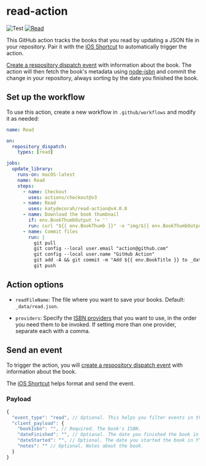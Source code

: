 # read-action

![Test](https://github.com/katydecorah/read-action/workflows/Test/badge.svg?branch=main) [![Read](https://github.com/katydecorah/read-action/actions/workflows/read.yml/badge.svg)](https://github.com/katydecorah/read-action/actions/workflows/read.yml)

This GitHub action tracks the books that you read by updating a JSON file in your repository. Pair it with the [iOS Shortcut](shortcut/README.md) to automatically trigger the action.

[Create a respository dispatch event](https://docs.github.com/en/rest/repos/repos#create-a-repository-dispatch-event) with information about the book. The action will then fetch the book's metadata using [node-isbn](https://www.npmjs.com/package/node-isbn) and commit the change in your repository, always sorting by the date you finished the book.

<!-- START GENERATED DOCUMENTATION -->

## Set up the workflow

To use this action, create a new workflow in `.github/workflows` and modify it as needed:

```yml
name: Read

on:
  repository_dispatch:
    types: [read]

jobs:
  update_library:
    runs-on: macOS-latest
    name: Read
    steps:
      - name: Checkout
        uses: actions/checkout@v3
      - name: Read
        uses: katydecorah/read-action@v4.0.0
      - name: Download the book thumbnail
        if: env.BookThumbOutput != ''
        run: curl "${{ env.BookThumb }}" -o "img/${{ env.BookThumbOutput }}"
      - name: Commit files
        run: |
          git pull
          git config --local user.email "action@github.com"
          git config --local user.name "GitHub Action"
          git add -A && git commit -m "Add ${{ env.BookTitle }} to _data/read.json"
          git push
```

## Action options

- `readFileName`: The file where you want to save your books. Default: `_data/read.json`.

- `providers`: Specify the [ISBN providers](https://github.com/palmerabollo/node-isbn#setting-backend-providers) that you want to use, in the order you need them to be invoked. If setting more than one provider, separate each with a comma.

<!-- END GENERATED DOCUMENTATION -->

## Send an event

To trigger the action, you will [create a respository dispatch event](https://docs.github.com/en/rest/repos/repos#create-a-repository-dispatch-event) with information about the book.

The [iOS Shortcut](shortcut/README.md) helps format and send the event.

### Payload

```js
{
  "event_type": "read", // Optional. This helps you filter events in the workflow, in case you have more than one.
  "client_payload": {
    "bookIsbn": "", // Required. The book's ISBN.
    "dateFinished": "", // Optional. The date you finished the book in YYYY-MM-DD format. The default date is today (unless dateStarted is defined, then it is `undefined`).
    "dateStarted": "", // Optional. The date you started the book in YYYY-MM-DD format. The default date is `undefined`.
    "notes": "" // Optional. Notes about the book.
  }
}
```
